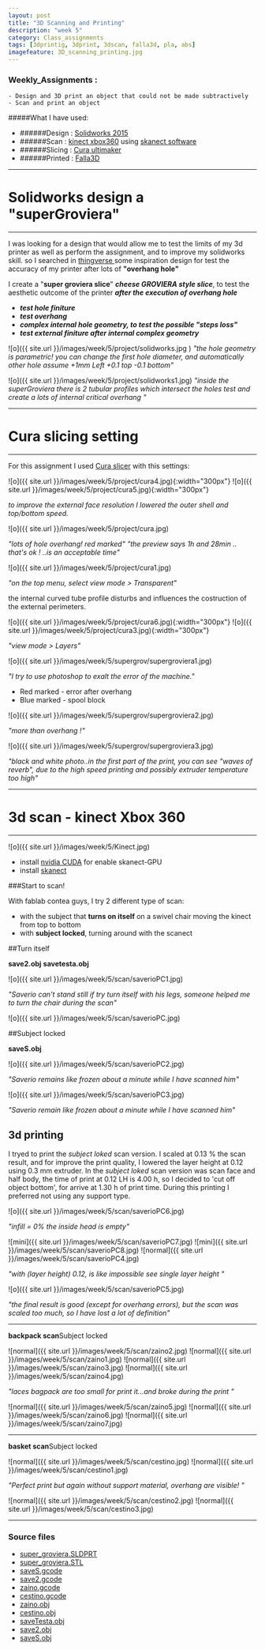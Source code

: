 ```yaml
---
layout: post
title: "3D Scanning and Printing"
description: "week 5"
category: Class_assignments
tags: [3dprintig, 3dprint, 3dscan, falla3d, pla, abs]
imagefeature: 3D_scanning_printing.jpg
---
```


### Weekly_Assignments :
	- Design and 3D print an object that could not be made subtractively
	- Scan and print an object

#####What I have used:
- ######Design : [Solidworks 2015](https://www.solidworks.com)
- ######Scan : [kinect xbox360](http://www.xbox.com/en-IN/Xbox360/Accessories/Kinect/Home) using [skanect software](http://skanect.occipital.com)
- ######Slicing : [Cura ultimaker](https://software.ultimaker.com/)
- ######Printed : [Falla3D](http://www.falla3d.com)


****

# Solidworks design a "superGroviera"

****

I was looking for a design that would allow me to test the limits of my 3d printer as well as perform the assignment, and to improve my solidworks skill.
so I searched in [thingverse ](http://www.thingiverse.com/search?q=test&sa=) some inspiration design for test the accuracy of my printer after lots of **"overhang hole"**

I create a "**super groviera slice**"
***cheese GROVIERA style slice***, to test the aesthetic outcome of the printer ***after the execution of overhang hole***

- ***test hole finiture***
- ***test overhang***
- ***complex internal hole geometry, to test the possible "steps loss"***
- ***test external finiture after internal complex geometry***


![o]({{ site.url }}/images/week/5/project/solidworks.jpg )
*"the hole geometry is parametric! you can change the first hole diameter, and automatically other hole assume +1mm Left +0.1 top -0.1 bottom"*

![o]({{ site.url }}/images/week/5/project/solidworks1.jpg)
*"inside the superGroviera there is 2 tubular profiles which intersect the holes test and create a lots of internal critical overhang "*


****

# Cura slicing setting

****

For this assignment I used [Cura slicer](https://www.google.com/search?client=safari&rls=en&q=cura+slicer&ie=UTF-8&oe=UTF-8)
with this settings:

![o]({{ site.url }}/images/week/5/project/cura4.jpg){:width="300px"}
![o]({{ site.url }}/images/week/5/project/cura5.jpg){:width="300px"}

*to improve the external face resolution I lowered the outer shell and top/bottom speed.*

![o]({{ site.url }}/images/week/5/project/cura.jpg)

*"lots of hole overhang! red marked"*
*"the preview says 1h and 28min .. that's ok ! ..is an acceptable time"*

![o]({{ site.url }}/images/week/5/project/cura1.jpg)

*"on the top menu, select view mode > Transparent"*

the internal curved tube profile disturbs and influences the costruction of the external perimeters.


![o]({{ site.url }}/images/week/5/project/cura6.jpg){:width="300px"}
![o]({{ site.url }}/images/week/5/project/cura3.jpg){:width="300px"}

*"view mode > Layers"*

![o]({{ site.url }}/images/week/5/supergrov/supergroviera1.jpg)

*"I try to use photoshop to exalt the error of the machine."*

- Red marked - error after overhang
- Blue marked - spool block
 
![o]({{ site.url }}/images/week/5/supergrov/supergroviera2.jpg)

*"more than overhang !"*

![o]({{ site.url }}/images/week/5/supergrov/supergroviera3.jpg)

*"black and white photo..in the first part of the print, you can see "waves of reverb", due to the high speed printing and possibly extruder temperature too high"*

****

# 3d scan - kinect Xbox 360

****

![o]({{ site.url }}/images/week/5/Kinect.jpg)

- install [nvidia CUDA](https://developer.nvidia.com/cuda-downloads) for enable skanect-GPU
- install [skanect](http://skanect.occipital.com) 

###Start to scan! 


With fablab contea guys, I try 2 different type of scan:

- with the subject that **turns on itself** on a swivel chair moving the kinect from top to bottom
- with **subject locked**, turning around with the scanect

##Turn itself

**save2.obj**
**savetesta.obj**

![o]({{ site.url }}/images/week/5/scan/saverioPC1.jpg)

*"Saverio can't stand still if try turn itself with his legs, someone helped me to turn the chair during the scan"*

![o]({{ site.url }}/images/week/5/scan/saverioPC.jpg)




##Subject locked

**saveS.obj**

![o]({{ site.url }}/images/week/5/scan/saverioPC2.jpg)

*"Saverio remains like frozen about a minute while I have scanned him"*

![o]({{ site.url }}/images/week/5/scan/saverioPC3.jpg)

*"Saverio remain like frozen about a minute while I have scanned him"*


## 3d printing

I tryed to print the *subject loked* scan version.
I scaled at 0.13 % the scan result, and for improve the print quality, I lowered the layer height at 0.12 using 0.3 mm extruder.
In the *subject loked* scan version was scan face and half body, the time of print at 0.12 LH is 4.00 h, so I decided to 'cut off object bottom', for arrive at 1.30 h of print time.
During this printing I preferred not using any support type. 

![o]({{ site.url }}/images/week/5/scan/saverioPC6.jpg)

*"infill = 0% the inside head is empty"*

![mini]({{ site.url }}/images/week/5/scan/saverioPC7.jpg)
 ![mini]({{ site.url }}/images/week/5/scan/saverioPC8.jpg)
 ![normal]({{ site.url }}/images/week/5/scan/saverioPC4.jpg)

*"with (layer height) 0.12, is like impossible see single layer height "*

![o]({{ site.url }}/images/week/5/scan/saverioPC5.jpg)

*"the final result is good (except for overhang errors), but the scan was scaled too much, so I have lost a lot of definition"*

*****

**backpack scan**Subject locked

![normal]({{ site.url }}/images/week/5/scan/zaino2.jpg)
 ![normal]({{ site.url }}/images/week/5/scan/zaino1.jpg)
 ![normal]({{ site.url }}/images/week/5/scan/zaino3.jpg)
 ![normal]({{ site.url }}/images/week/5/scan/zaino4.jpg)

*"laces bagpack are too small for print it...and broke during the print "*

![normal]({{ site.url }}/images/week/5/scan/zaino5.jpg)
 ![normal]({{ site.url }}/images/week/5/scan/zaino6.jpg)
 ![normal]({{ site.url }}/images/week/5/scan/zaino7.jpg)

*****

**basket scan**Subject locked

![normal]({{ site.url }}/images/week/5/scan/cestino.jpg)
 ![normal]({{ site.url }}/images/week/5/scan/cestino1.jpg)

*"Perfect print but again without support material, overhang are visible! "*

![normal]({{ site.url }}/images/week/5/scan/cestino2.jpg)
![normal]({{ site.url }}/images/week/5/scan/cestino3.jpg)



****

### Source files

- [<i class="fa fa-cube"></i> super_groviera.SLDPRT ](https://www.dropbox.com/s/ybl40b366vpp13e/super_groviera.SLDPRT?dl=0)
- [<i class="fa fa-file-image-o"></i> super_groviera.STL ](https://www.dropbox.com/s/y52xqnr4hr8wwzg/super_groviera.STL?dl=0)
- [<i class="fa fa-file"></i> saveS.gcode ](https://www.dropbox.com/s/m5ozwismfwsybec/saveS.gcode?dl=0)
- [<i class="fa fa-file"></i> save2.gcode ](https://www.dropbox.com/s/aqxqqzqcylxsxsg/save2.gcode?dl=0)
- [<i class="fa fa-file"></i> zaino.gcode ](https://www.dropbox.com/s/6k18qnofqf6ulpd/zaino.gcode?dl=0)
- [<i class="fa fa-file"></i> cestino.gcode ](https://www.dropbox.com/s/y7giywrybz26kfp/cestino.gcode?dl=0)
- [<i class="fa fa-cube"></i> zaino.obj ](https://www.dropbox.com/s/53tzs8d2u2jaru0/zaino.obj?dl=0)
- [<i class="fa fa-cube"></i> cestino.obj ](https://www.dropbox.com/s/2vnj7y6ua1utukx/cestino.obj?dl=0)
- [<i class="fa fa-cube"></i> saveTesta.obj ](https://www.dropbox.com/s/7rowchdn9c5zmdu/saveTesta.obj?dl=0)
- [<i class="fa fa-cube"></i> save2.obj ](https://www.dropbox.com/s/blrm8typrvebobp/save2.obj?dl=0)
- [<i class="fa fa-cube"></i> saveS.obj ](https://www.dropbox.com/s/a0am67u0ea8ry5a/saveS.obj?dl=0)
